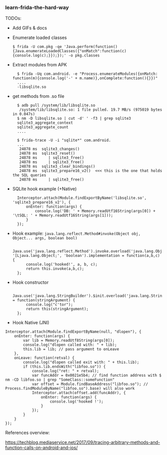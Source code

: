 ### learn-frida-the-hard-way

TODOs: 
- Add GIFs & docs

- Enumerate loaded classes

      $ frida -U com.pkg -qe 'Java.perform(function(){Java.enumerateLoadedClasses({"onMatch":function(c){console.log(c);}});});' -o pkg.classes

- Extract modules from APK

        $ frida -Uq com.android. -e "Process.enumerateModules({onMatch: function(m){console.log('-' + m.name)},onComplete:function(){}})"
        ....
        -libsqlite.so
        
- get methods from .so file

        $ adb pull /system/lib/libsqlite.so
         /system/lib/libsqlite.so: 1 file pulled. 19.7 MB/s (975019 bytes in 0.047s)
        $ nm -D libsqlite.so | cut -d' ' -f3 | grep sqlite3
        sqlite3_aggregate_context
        sqlite3_aggregate_count
        ....
        
        $ frida-trace -U -i "sqlite*" com.android.
        ...
         24878 ms  sqlite3_changes()
         24878 ms  sqlite3_reset()
         24878 ms     | sqlite3_free()
         24878 ms     | sqlite3_free()
         24878 ms  sqlite3_clear_bindings()
         24878 ms  sqlite3_prepare16_v2()  <<< this is the one that holds the SQL queries
         24878 ms     | sqlite3_free()
         
- SQLite hook example (+Native)

        Interceptor.attach(Module.findExportByName('libsqlite.so', 'sqlite3_prepare16_v2'), {
            onEnter: function(args) {
                console.log('DB: ' + Memory.readUtf16String(args[0]) + '\tSQL: ' + Memory.readUtf16String(args[1]));
            }
        });




* Hook example: `java.lang.reflect.Method#invoke(Object obj, Object... args, boolean bool)`

        Java.use('java.lang.reflect.Method').invoke.overload('java.lang.Object', '[Ljava.lang.Object;', 'boolean').implementation = function(a,b,c) {
            console.log('hooked!', a, b, c);
            return this.invoke(a,b,c);
        };


* Hook constructor

        Java.use('java.lang.StringBuilder').$init.overload('java.lang.String').implementation = function(stringArgument) {
            console.log("c'tor");
            return this(stringArgument);
        };

* Hook Native (JNI)
```
Interceptor.attach(Module.findExportByName(null, "dlopen"), {
    onEnter: function(args) {
        var lib = Memory.readUtf8String(args[0]);
        console.log("dlopen called with: " + lib);
        this.lib = lib; // pass argument to onLeave
    },
    onLeave: function(retval) {
        console.log("dlopen called exit with: " + this.lib);
        if (this.lib.endsWith("libfoo.so")) {
            console.log("ret: " + retval);
            var funcAddr = 0x0021e5b4; // find function address with $ nm -CD libfoo.so | grep "SomeClass::someFunction"
            var offset = Module.findBaseAddress("libfoo.so"); // Process.findModuleByName("libfoo.so").base) will also work     
            Interceptor.attach(offset.add(funcAddr), {
                onEnter: function(args) {
                    console.log('hooked !');
                }
            });
        }
    }
});
```


References overview:

https://techblog.mediaservice.net/2017/09/tracing-arbitrary-methods-and-function-calls-on-android-and-ios/

